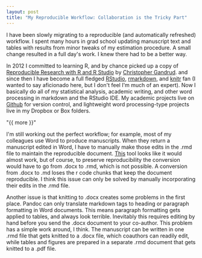 ```yaml
---
layout: post
title: "My Reproducible Workflow: Collaboration is the Tricky Part"
---
```


I have been slowly migrating to a reproducible (and automatically refreshed) workflow. I spent many hours in grad school updating manuscript text and tables with results from minor tweaks of my estimation procedure. A small change resulted in a full day's work. I knew there had to be a better way. 

In 2012 I committed to learning R, and by chance picked up a copy of [Reproducible Research with R and R Studio](http://www.amazon.com/Reproducible-Research-Studio-Chapman-Series/dp/1466572841) by [Christopher Gandrud](http://christophergandrud.blogspot.com/). and since then I have become a full fledged [RStudio](https://www.rstudio.com/), [rmarkdown](http://rmarkdown.rstudio.com/), and [knitr](http://yihui.name/knitr/) fan (I wanted to say aficionado here, but I don't feel I'm much of an expert). Now I basically do all of my statistical analysis, academic writing, and other word processing in markdown and the RStudio IDE. My academic projects live on [Github](https://github.com/mindymallory) for version control, and lightweight word processing-type projects live in my Dropbox or Box folders. 

"{{ more }}"

I'm still working out the perfect workflow; for example, most of my colleagues use Word to produce manuscripts. When they return a manuscript edited in Word, I have to manually make those edits in the .rmd file to maintain the reproducible document. [This](http://www.writage.com/) tool looks like it would almost work, but of course, to preserve reproducibility the conversion would have to go from .docx to .rmd, which is not possible. A conversion from .docx to .md loses the r code chunks that keep the document reproducible. I think this issue can only be solved by manually incorporating their edits in the .rmd file. 

Another issue is that knitting to .docx creates some problems in the first place. Pandoc can only translate markdown tags to heading or paragraph formatting in Word documents. This means paragraph formatting gets applied to tables, and always look terrible. Inevitably this requires editing by hand before you send the .docx document to your co-author. This problem has a simple work around, I think. The manuscript can be written in one .rmd file that gets knitted to a .docx file, which coauthors can readily edit, while tables and figures are prepared in a separate .rmd document that gets knitted to a .pdf file.   
